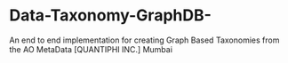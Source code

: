 # Data-Taxonomy-GraphDB-
An end to end implementation for creating Graph Based Taxonomies from the AO MetaData [QUANTIPHI INC.] Mumbai
